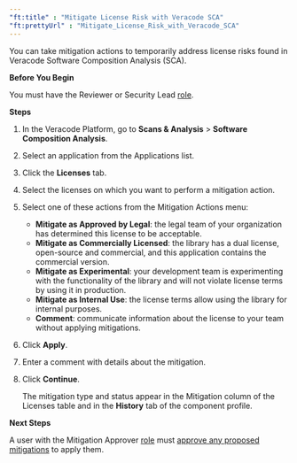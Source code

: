 ```yaml
---
"ft:title" : "Mitigate License Risk with Veracode SCA"
"ft:prettyUrl" : "Mitigate_License_Risk_with_Veracode_SCA"
---
```


You can take mitigation actions to temporarily address license risks found in Veracode Software Composition Analysis \(SCA\).

<p font-size="13pt"><b>Before You Begin</b></p>

You must have the Reviewer or Security Lead [role](https://docs.veracode.com/r/c_role_permissions).

<p font-size="13pt"><b>Steps</b></p>

1. In the Veracode Platform, go to **Scans & Analysis** \> **Software Composition Analysis**.

2. Select an application from the Applications list.

3. Click the **Licenses** tab.

4. Select the licenses on which you want to perform a mitigation action.

5. Select one of these actions from the Mitigation Actions menu:

    -   **Mitigate as Approved by Legal**: the legal team of your organization has determined this license to be acceptable.
    -   **Mitigate as Commercially Licensed**: the library has a dual license, open-source and commercial, and this application contains the commercial version.
    -   **Mitigate as Experimental**: your development team is experimenting with the functionality of the library and will not violate license terms by using it in production.
    -   **Mitigate as Internal Use**: the license terms allow using the library for internal purposes.
    -   **Comment**: communicate information about the license to your team without applying mitigations.
 
6. Click **Apply**.

7. Enter a comment with details about the mitigation.

8. Click **Continue**.

    The mitigation type and status appear in the Mitigation column of the Licenses table and in the **History** tab of the component profile.

<p font-size="13pt"><b>Next Steps</b></p>

A user with the Mitigation Approver [role](https://docs.veracode.com/r/c_role_permissions) must [approve any proposed mitigations](https://docs.veracode.com/r/Approve_or_Reject_Veracode_SCA_Mitigations) to apply them.

